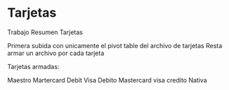 # Tarjetas
Trabajo Resumen Tarjetas

Primera subida con unicamente el pivot table del archivo de tarjetas
Resta armar un archivo por cada tarjeta

Tarjetas armadas:

Maestro
Martercard Debit
Visa Debito
Mastercard
visa credito
Nativa
